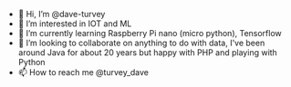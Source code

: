 - 👋 Hi, I’m @dave-turvey
- 👀 I’m interested in IOT and ML 
- 🌱 I’m currently learning Raspberry Pi nano (micro python), Tensorflow    
- 💞️ I’m looking to collaborate on anything to do with data, I've been around Java for about 20 years but happy with PHP and playing with Python
- 📫 How to reach me @turvey_dave

<!---
dave-turvey/dave-turvey is a ✨ special ✨ repository because its `README.md` (this file) appears on your GitHub profile.
You can click the Preview link to take a look at your changes.
--->

